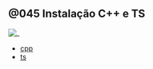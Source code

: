 ## @045 Instalação C++ e TS

![_](https://github.com/qxcodepoo/arcade/blob/master/base/045/cover.jpg)

- [cpp](https://github.com/qxcodepoo/arcade/blob/master/base/045/cpp.md)
- [ts](https://github.com/qxcodepoo/arcade/blob/master/base/045/ts.md)
